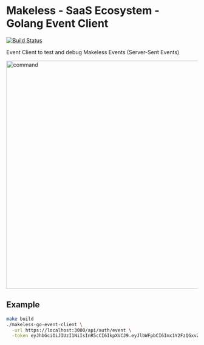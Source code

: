 # Makeless - SaaS Ecosystem - Golang Event Client

[![Build Status](https://ci.loeffel.io/api/badges/makeless/makeless-go-event-client/status.svg)](https://ci.loeffel.io/makeless/makeless-go-event-client)

Event Client to test and debug Makeless Events (Server-Sent Events)

<img src="https://i.imgur.com/DTOS73n.gif" alt="command" width="600">

## Example

```bash
make build
./makeless-go-event-client \
  -url https://localhost:3000/api/auth/event \
  -token eyJhbGciOiJIUzI1NiIsInR5cCI6IkpXVCJ9.eyJlbWFpbCI6Imx1Y2FzQGxvZWZmZWwuaW8iLCJlbWFpbFZlcmlmaWNhdGlvbiI6dHJ1ZSwiZXhwIjoxNjE0MTg5MDU2LCJvaG5nb040ZzdmQUd6WjlieXJkS01pTmtNYnFRek5tQyI6MSwib3JpZ19pYXQiOjE2MTQxODU0NTZ9.SvvUIvHOW_B7HLwdqt5zsYzrpxks6PLsj2_tVxp21bo
```